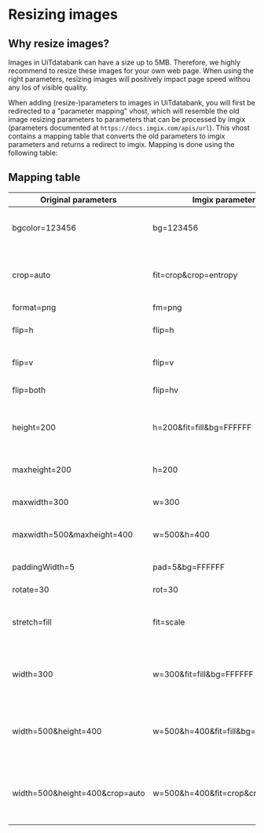 ---
---

# Resizing images
## Why resize images?
Images in UiTdatabank can have a size up to 5MB. Therefore, we highly recommend to resize these images for your own web page. When using the right parameters, resizing images will positively impact page speed withou any los of visible quality.

When adding (resize-)parameters to images in UiTdatabank, you will first be redirected to a "parameter mapping" vhost, which will resemble the old image resizing parameters to parameters that can be processed by imgix (parameters documented at ```https://docs.imgix.com/apis/url```).
This vhost contains a mapping table that converts the old parameters to imgix parameters and returns a redirect to imgix. Mapping is done using the following table:

## Mapping table
| Original parameters | Imgix parameters | Description | 
| --- | --- | --- | 
| bgcolor=123456 | bg=123456 | Hex code (6-char). Sets the background/whitespace color. |
| crop=auto | fit=crop&crop=entropy | Crop the image to the size specified by width and height. Centers and minimally crops to preserve aspect ratio. |
| format=png | fm=png | Change format. |
| flip=h | flip=h | Flips the image (horizontally) after resizing. |
| flip=v | flip=v | Flips the image (vertically) after resizing. |
| flip=both | flip=hv | Flips the image after resizing. |
| height=200 | h=200&fit=fill&bg=FFFFFF | Force the height to certain dimensions. Whitespace will be added if the aspect ratio is different. |
| maxheight=200 | h=200 | Fit the image within the specified bounds. (Most often used) |
| maxwidth=300 | w=300 | Fit the image within the specified bounds. (Most often used) |
| maxwidth=500&maxheight=400 | w=500&h=400 | Fit the image within the specified bounds. (Most often used) |
| paddingWidth=5 | pad=5&bg=FFFFFF | paddingColor defaults to bgcolor, which defaults to white. |
| rotate=30 | rot=30 | Rotate the image. |
| stretch=fill | fit=scale | Stretches the image to width and height if both are specified. This is the only way to lose aspect ratio. |
| width=300 | w=300&fit=fill&bg=FFFFFF | Force the width to certain dimensions. Whitespace will be added if the aspect ratio is different. |
| width=500&height=400 | w=500&h=400&fit=fill&bg=FFFFFF | Force the width and/or height to certain dimensions. Whitespace will be added if the aspect ratio is different. |
| width=500&height=400&crop=auto | w=500&h=400&fit=crop&crop=entropy | Force the width and/or height to certain dimensions. Whitespace will be added if the aspect ratio is different. |
